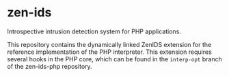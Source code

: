 # zen-ids
Introspective intrusion detection system for PHP applications.

This repository contains the dynamically linked ZenIDS extension for the reference implementation of the PHP interpreter. This extension requires several hooks in the PHP core, which can be found in the `interp-opt` branch of the zen-ids-php repository.
